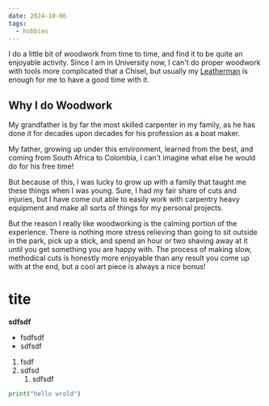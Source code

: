 ```yaml
---
date: 2024-10-06
tags:
  - hobbies
---
```


I do a little bit of woodwork from time to time, and find it to be quite an enjoyable activity. Since I am in University now, I can't do proper woodwork with tools more complicated that a Chisel, but usually my [Leatherman](https://www.leatherman.com/charge-tti-832537.html) is enough for me to have a good time with it.

## Why I do Woodwork

My grandfather is by far the most skilled carpenter in my family, as he has done it for decades upon decades for his profession as a boat maker. 

My father, growing up under this environment, learned from the best, and coming from South Africa to Colombia, I can't imagine what else he would do for his free time!

But because of this, I was lucky to grow up with a family that taught me these things when I was young. Sure, I had my fair share of cuts and injuries, but I have come out able to easily work with carpentry heavy equipment and make all sorts of things for my personal projects.

But the reason I really like woodworking is the calming portion of the experience. There is nothing more stress relieving than going to sit outside in the park, pick up a stick, and spend an hour or two shaving away at it until you get something you are happy with. The process of making slow, methodical cuts is honestly more enjoyable than any result you come up with at the end, but a cool art piece is always a nice bonus!


# tite
**sdfsdf**
- fsdfsdf
- sdfsdf

1. fsdf
2. sdfsd
	1. sdfsdf


```python
print("hello wrold")
```


